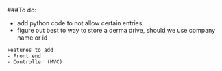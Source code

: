###To do:

- add python code to not allow certain entries
- figure out best to way to store a derma drive, should we use company name or id
```
Features to add
- Front end
- Controller (MVC)
```
